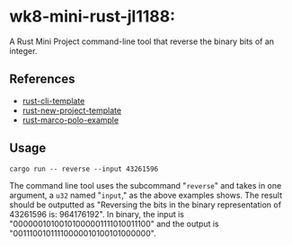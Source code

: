 # wk8-mini-rust-jl1188:
A Rust Mini Project command-line tool that reverse the binary bits of an integer. 

## References

* [rust-cli-template](https://github.com/kbknapp/rust-cli-template)
* [rust-new-project-template](https://github.com/noahgift/rust-new-project-template)
* [rust-marco-polo-example](https://github.com/noahgift/rust-mlops-template/tree/main/MarcoPolo)

## Usage
<code>cargo run -- reverse --input 43261596</code>
 
 The command line tool uses the subcommand "<code>reverse</code>" and takes in one argument, a <code>u32</code> named "<code>input</code>," as the above examples shows. The result should be outputted as "Reversing the bits in the binary representation of 43261596  is: 964176192". In binary, the input is "00000010100101000001111010011100" and the output is "00111001011110000010100101000000".